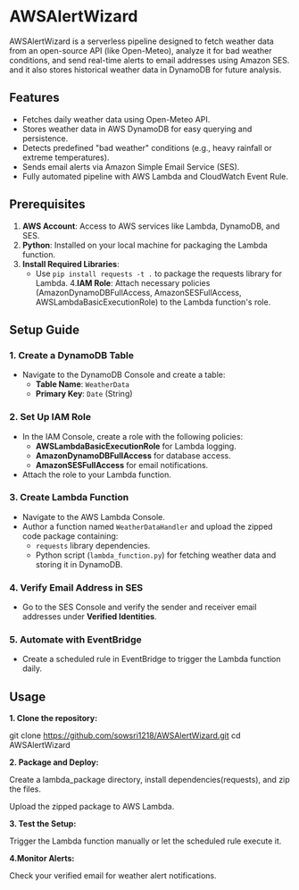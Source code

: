# AWSAlertWizard


AWSAlertWizard is a serverless pipeline designed to fetch weather data from an open-source API (like Open-Meteo), analyze it for bad weather conditions, and send real-time alerts to email addresses using Amazon SES. and it also stores historical weather data in DynamoDB for future analysis.

## Features
- Fetches daily weather data using Open-Meteo API.
- Stores weather data in AWS DynamoDB for easy querying and persistence.
- Detects predefined "bad weather" conditions (e.g., heavy rainfall or extreme temperatures).
- Sends email alerts via Amazon Simple Email Service (SES).
- Fully automated pipeline with AWS Lambda and CloudWatch Event Rule.

## Prerequisites
1. **AWS Account**: Access to AWS services like Lambda, DynamoDB, and SES.
2. **Python**: Installed on your local machine for packaging the Lambda function.
3. **Install Required Libraries**:
   - Use `pip install requests -t .` to package the requests library for Lambda.
4.**IAM Role**: Attach necessary policies (AmazonDynamoDBFullAccess, AmazonSESFullAccess,          
  AWSLambdaBasicExecutionRole) to the Lambda function's role.


## Setup Guide

### 1. Create a DynamoDB Table
- Navigate to the DynamoDB Console and create a table:
  - **Table Name**: `WeatherData`
  - **Primary Key**: `Date` (String)

### 2. Set Up IAM Role
- In the IAM Console, create a role with the following policies:
  - **AWSLambdaBasicExecutionRole** for Lambda logging.
  - **AmazonDynamoDBFullAccess** for database access.
  - **AmazonSESFullAccess** for email notifications.
- Attach the role to your Lambda function.

### 3. Create Lambda Function
- Navigate to the AWS Lambda Console.
- Author a function named `WeatherDataHandler` and upload the zipped code package containing:
  - `requests` library dependencies.
  - Python script (`lambda_function.py`) for fetching weather data and storing it in DynamoDB.

### 4. Verify Email Address in SES
- Go to the SES Console and verify the sender and receiver email addresses under **Verified Identities**.

### 5. Automate with EventBridge
- Create a scheduled rule in EventBridge to trigger the Lambda function daily.
  
## Usage

**1. Clone the repository:**
   
   git clone https://github.com/sowsri1218/AWSAlertWizard.git
   cd AWSAlertWizard

**2. Package and Deploy:**

   Create a lambda_package directory, install dependencies(requests), and zip the files.

   Upload the zipped package to AWS Lambda.

**3. Test the Setup:**

   Trigger the Lambda function manually or let the scheduled rule execute it.

 **4.Monitor Alerts:**

   Check your verified email for weather alert notifications.
